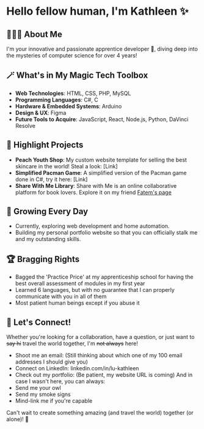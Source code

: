 # Hello fellow human, I'm Kathleen ✨

## 👩🏻‍💻 About Me
I'm your innovative and passionate apprentice developer 🎨, diving deep into the mysteries of computer science for over 4 years!

## 🪄 What's in My Magic Tech Toolbox
- **Web Technologies**: HTML, CSS, PHP, MySQL
- **Programming Languages**: C#, C
- **Hardware & Embedded Systems**: Arduino
- **Design & UX**: Figma
- **Future Tools to Acquire**: JavaScript, React, Node.js, Python, DaVinci Resolve

## 📌 Highlight Projects
- **Peach Youth Shop**: My custom website template for selling the best skincare in the world! Steal a look: [Link]
- **Simplified Pacman Game**: A simplified version of the Pacman game done in C#, try it here: [Link]
- **Share With Me Library**: Share with Me is an online collaborative platform for book lovers. Explore it on my friend [Fatem's page](https://github.com/fatemzh/Book-blog)

## 🌱 Growing Every Day
- Currently, exploring web development and home automation.
- Building my personal portfolio website so that you can officially stalk me and my outstanding skills.

## 🏆 Bragging Rights
- Bagged the 'Practice Price' at my apprenticeship school for having the best overall assessment of modules in my first year
- Learned 6 languages, but with no guarantee that I can properly communicate with you in all of them
- Most patient human beings except if you abuse it

## 💌 Let's Connect!
Whether you're looking for a collaboration, have a question, or just want to ~~say hi~~ travel the world together, I'm ~~not always~~ here!
- Shoot me an email: (Still thinking about which one of my 100 email addresses I should give you)
- Connect on LinkedIn: linkedin.com/in/lu-kathleen
- Check out my portfolio: (Be patient, my website URL is coming)
And in case I wasn't here, you can always:
- Send me your owl
- Send my smoke signs
- Mind-link me if you're capable

Can't wait to create something amazing (and travel the world) together (or alone)! 🚀

